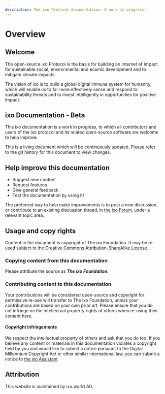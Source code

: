 ```yaml
---
description: The ixo Protocol documentation. A work in progress!
---
```


# Overview

## Welcome

The open-source ixo Protocol is the basis for building an Internet of Impact for sustainable social, environmental and ecomic development and to mitigate climate impacts.

The vision of ixo is to build a global digital immune system for humanity, which will enable us to far more effectively sense and respond to sustainability threats and to invest intelligently in opportunities for positive impact.

## ixo Documentation - Beta

This ixo documentation is a work in progress, to which all contributors and users of the ixo protocol and its related open-source software are welcome to help improve. 

This is a living document which will be continuously updated. Please refer to the git history for this document to view changes.

## Help improve this documentation

* Suggest new content
* Request features
* Give general feedback
* Test the documentation by using it!

The preferred way to help make improvements is to post a new discussion, or contribute to an existing discussion thread, in [the ixo Forum](https://forum.ixo.world), under a relevant topic area.

## Usage and copy rights

Content in the document is copyright of The ixo Foundation. It may be re-used subject to the [Creative Commons Attribution-ShareAlike License](http://creativecommons.org/licenses/by-sa/4.0/).

### Copying content from this documentation

Please attribute the source as _**The ixo Foundation**_.

### Contributing content to this documentation

Your contributions will be considered open-source and copyright for permissive re-use will transfer to The ixo Foundation, unless your contributions are based on your own prior art. Please ensure that you do not infringe on the intellectual property rights of others when re-using their content here.

#### Copyright Infringements

We respect the intellectual property of others and ask that you do too. If you believe any content or materials in this documentation violates a copyright held by you and would like to submit a notice pursuant to the Digital Millennium Copyright Act or other similar international law, you can submit a notice to [the ixo Assistant](mailto:%20assistant@ixo.world)

## Attribution

This website is maintained by ixo.world AG.

